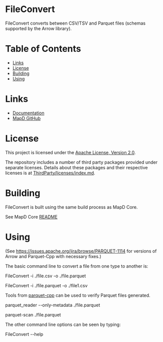FileConvert
===========

FileConvert converts between CSV/TSV and Parquet files (schemas supported by the Arrow library).

# Table of Contents

- [Links](#links)
- [License](#license)
- [Building](#building)
- [Using](#using)

# Links

- [Documentation](https://www.mapd.com/docs/)
- [MapD GitHub](https://github.com/mapd/)

# License

This project is licensed under the [Apache License, Version 2.0](https://www.apache.org/licenses/LICENSE-2.0).

The repository includes a number of third party packages provided under separate licenses. Details about these packages and their respective licenses is at [ThirdParty/licenses/index.md](ThirdParty/licenses/index.md).

# Building

FileConvert is built using the same build process as MapD Core.

See MapD Core [README](https://github.com/mapd/mapd-core/blob/master/README.md)

# Using

(See https://issues.apache.org/jira/browse/PARQUET-1114 for versions of Arrow and Parquet-Cpp with necessary fixes.)

The basic command line to convert a file from one type to another is:

FileConvert -i ./file.csv -o ./file.parquet

FileConvert -i ./file.parquet -o ./file1.csv


Tools from [parquet-cpp](https://github.com/apache/parquet-cpp) can be used to verify Parquet files generated.

parquet_reader --only-metadata ./file.parquet

parquet-scan ./file.parquet


The other command line options can be seen by typing:

FileConvert --help

